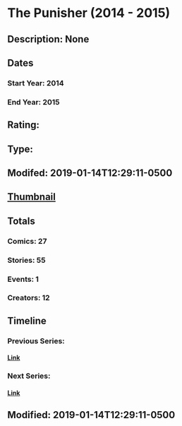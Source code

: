 # The Punisher (2014 - 2015)
## Description: None
## Dates
### Start Year: 2014
### End Year: 2015
## Rating: 
## Type: 
## Modifed: 2019-01-14T12:29:11-0500
## [Thumbnail](http://i.annihil.us/u/prod/marvel/i/mg/4/10/542c66966bc66.jpg)
## Totals
### Comics: 27
### Stories: 55
### Events: 1
### Creators: 12
## Timeline
### Previous Series: 
#### [Link]()
### Next Series: 
#### [Link]()
## Modified: 2019-01-14T12:29:11-0500